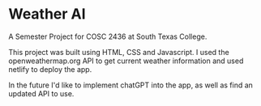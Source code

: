 # Weather AI

A Semester Project for COSC 2436 at South Texas College.

This project was built using HTML, CSS and Javascript. I used the openweathermap.org API to get current weather information and used netlify to deploy the app. 

In the future I'd like to implement chatGPT into the app, as well as find an updated API to use.
